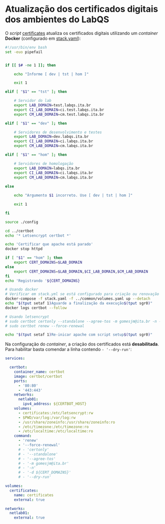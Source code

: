 # Atualização dos certificados digitais dos ambientes do LabQS

O _script_ [certificates](./common/certificates) atualiza os certificados digitais utilizando um _container_ **Docker** (configurado em [stack.yaml](./certbot/stack.yaml)):

```sh
#!/usr/bin/env bash
set -euo pipefail


if [[ $# -ne 1 ]]; then

    echo "Informe [ dev | tst | hom ]"

    exit 1

elif [ "$1" == "tst" ]; then

    # Servidor do lab
    export LAB_DOMAIN=test.labqs.ita.br
    export CI_LAB_DOMAIN=ci.test.labqs.ita.br
    export CM_LAB_DOMAIN=cm.test.labqs.ita.br

elif [ "$1" == "dev" ]; then

    # Servidores de desenvolvimento e testes
    export LAB_DOMAIN=dev.labqs.ita.br
    export CI_LAB_DOMAIN=ci.labqs.ita.br
    export CM_LAB_DOMAIN=cm.labqs.ita.br

elif [ "$1" == "hom" ]; then

    # Servidores de homologação
    export LAB_DOMAIN=labqs.ita.br
    export CI_LAB_DOMAIN=ci.labqs.ita.br
    export CM_LAB_DOMAIN=cm.labqs.ita.br
    
else

    echo "Argumento $1 incorreto. Use [ dev | tst | hom ]"

    exit 1

fi

source ./config

cd ../certbot
echo '* Letsencrypt certbot *'

echo 'Certificar que apache está parado'
docker stop httpd

if [ "$1" == "hom" ]; then
    export CERT_DOMAINS=$LAB_DOMAIN
else
    export CERT_DOMAINS=$LAB_DOMAIN,$CI_LAB_DOMAIN,$CM_LAB_DOMAIN
fi
echo 'Registrando '${CERT_DOMAINS}

# Usando docker
# Verificar em stack.yml se está configurado para criação ou renovação
docker-compose -f stack.yaml -f ../common/volumes.yaml up --detach
echo "$(tput setaf 1)Aguarde a finalização da execução$(tput sgr0)"
docker logs certbot --follow

# Usando letsencrypt
# sudo certbot certonly --standalone --agree-tos -m gomesjm@ita.br -n -d ${CERT_DOMAINS}
# sudo certbot renew --force-renewal

echo "$(tput setaf 1)Re-inicar apache com script setup$(tput sgr0)"
```

Na configuração do _container_, a criação dos certificados está **desabilitada**. Para habilitar basta comendar a linha contendo `- '--dry-run'`:

```yaml
services:

  certbot:
    container_name: certbot
    image: certbot/certbot
    ports:
      - '80:80'
      - '443:443'
    networks:
      netlab01:
        ipv4_address: ${CERTBOT_HOST}
    volumes:
      - certificates:/etc/letsencrypt:rw
      - $PWD/var/log:/var/log:rw
      - /usr/share/zoneinfo:/usr/share/zoneinfo:ro
      - /etc/timezone:/etc/timezone:ro
      - /etc/localtime:/etc/localtime:ro
    command: 
      - 'renew'
      - '--force-renewal'
      # - 'certonly'
      # - '--standalone'
      # - '--agree-tos'
      # - '-m gomesjm@ita.br'
      # - '-n'
      # - '-d ${CERT_DOMAINS}'
      # - '--dry-run'

volumes:
  certificates:
    name: certificates
    external: true

networks:
  netlab01:
    external: true
```
